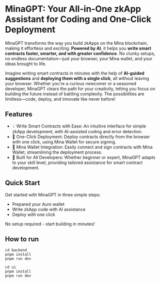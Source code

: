 # MinaGPT: Your All-in-One zkApp Assistant for Coding and One-Click Deployment

MinaGPT transforms the way you build zkApps on the Mina blockchain, making it effortless and exciting. **Powered by AI**, it helps you **write smart contracts faster, smarter, and with greater confidence**. No clunky setups, no endless documentation—just your browser, your Mina wallet, and your ideas brought to life.

Imagine writing smart contracts in minutes with the help of **AI-guided suggestions** and **deploying them with a single click**, all without leaving your browser. Whether you're a curious newcomer or a seasoned developer, MinaGPT clears the path for your creativity, letting you focus on building the future instead of battling complexity. The possibilities are limitless—code, deploy, and innovate like never before!

## Features

- 💡 Write Smart Contracts with Ease: An intuitive interface for simple zkApp development, with AI-assisted coding and error detection.
- 🚀 One-Click Deployment: Deploy contracts directly from the browser with one click, using Mina Wallet for secure signing.
- 🔗 Mina Wallet Integration: Easily connect and sign contracts with Mina Wallet, streamlining the deployment process.
- 🎯 Built for All Developers: Whether beginner or expert, MinaGPT adapts to your skill level, providing tailored assistance for smart contract development.

## Quick Start

Get started with MinaGPT in three simple steps:

- Prepared your Auro wallet
- Write zkApp code with AI assistance
- Deploy with one click

No setup required - start building in minutes!

## How to run

```
cd backend
pnpm install
pnpm run dev

cd ui
pnpm install
pnpm run dev
```
